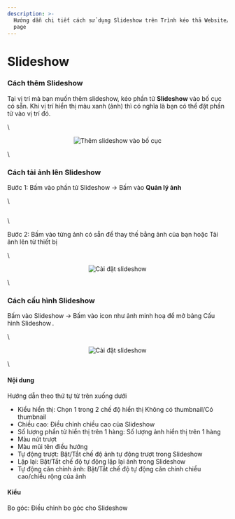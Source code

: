 ```yaml
---
description: >-
  Hướng dẫn chi tiết cách sử dụng Slideshow trên Trình kéo thả Website/Landing
  page
---
```


# Slideshow

### Cách thêm Slideshow[​](https://tempi.vn/huong-dan/cac-thanh-phan-co-ban-tren-tempi/phan-tu/slideshow/#c%C3%A1ch-th%C3%AAm-slideshow) <a href="#cach-them-slideshow" id="cach-them-slideshow"></a>

Tại vị trí mà bạn muốn thêm slideshow, kéo phần tử **Slideshow** vào bố cục có sẵn. Khi vị trí hiển thị màu xanh (ảnh) thì có nghĩa là bạn có thể đặt phần tử vào vị trí đó.

\


<div align="center"><img src="https://lh3.googleusercontent.com/bXmfHBwFGRoJHtNOyUVGNSO1COeWAldWLY8h9BtIGEDN-KLShq8oXMTb9H9X4Nw96DaO8auKfROdiiRZBDkZBqALqwF_tzsf=rw-w2304" alt="Thêm slideshow vào bố cục"></div>

\


### Cách tải ảnh lên Slideshow[​](https://tempi.vn/huong-dan/cac-thanh-phan-co-ban-tren-tempi/phan-tu/slideshow/#c%C3%A1ch-t%E1%BA%A3i-%E1%BA%A3nh-l%C3%AAn-slideshow) <a href="#cach-tai-anh-len-slideshow" id="cach-tai-anh-len-slideshow"></a>

Bước 1: Bấm vào phần tử Slideshow -> Bấm vào **Quản lý ảnh**

\


<div align="center"><img src="https://lh3.googleusercontent.com/skx-OMB9-5z3SdaAoQOAtUA5g4hOeIXEEsMikL0Y0G_7W3x_Va1G-R5wuIHTdXJX12iu26G8CxZ2-9ac5O4ZX4-VZc0e3ImC=rw-w1274" alt=""></div>

\


Bước 2: Bấm vào từng ảnh có sẵn để thay thế bằng ảnh của bạn hoặc Tải ảnh lên từ thiết bị

\


<div align="center"><img src="https://lh3.googleusercontent.com/Fst5_PM72oOdRVHTTgGOxhYpV5SwWazIwHj5SRYdLDSs8NxXk94BlfwaQjKqdtTSEgeuHmQHsXpwucLgeLnno9Bg1HtubKKO=rw-w1628" alt="Cài đặt slideshow"></div>

\


### Cách cấu hình Slideshow[​](https://tempi.vn/huong-dan/cac-thanh-phan-co-ban-tren-tempi/phan-tu/slideshow/#c%C3%A1ch-c%E1%BA%A5u-h%C3%ACnh-slideshow) <a href="#cach-cau-hinh-slideshow" id="cach-cau-hinh-slideshow"></a>

Bấm vào Slideshow -> Bấm vào icon như ảnh minh hoạ để mở bảng Cấu hình Slideshow .

\


<div align="center"><img src="https://lh3.googleusercontent.com/Jb1UcaPOF5thVYRyAlEuIXvegxI7wtgGjwRlv4WXPqGOErAdgFFNL7_mWkIbXhZIBFzMC0-dzaMX1HsTQs31864PI8MpfuZ1=rw-w2630" alt="Cài đặt slideshow"></div>

\


#### Nội dung[​](https://tempi.vn/huong-dan/cac-thanh-phan-co-ban-tren-tempi/phan-tu/slideshow/#n%E1%BB%99i-dung) <a href="#noi-dung" id="noi-dung"></a>

Hướng dẫn theo thứ tự từ trên xuống dưới

* Kiểu hiển thị: Chọn 1 trong 2 chế độ hiển thị Không có thumbnail/Có thumbnail
* Chiều cao: Điều chỉnh chiều cao của Slideshow
* Số lượng phần tử hiển thị trên 1 hàng: Số lượng ảnh hiển thị trên 1 hàng
* Màu nút trượt
* Màu mũi tên điều hướng
* Tự động trượt: Bật/Tắt chế độ ảnh tự động trượt trong Slideshow
* Lặp lại: Bật/Tắt chế độ tự động lặp lại ảnh trong Slideshow
* Tự động căn chỉnh ảnh: Bật/Tắt chế độ tự động căn chỉnh chiều cao/chiều rộng của ảnh

#### Kiểu[​](https://tempi.vn/huong-dan/cac-thanh-phan-co-ban-tren-tempi/phan-tu/slideshow/#ki%E1%BB%83u) <a href="#kieu" id="kieu"></a>

Bo góc: Điều chỉnh bo góc cho Slideshow
